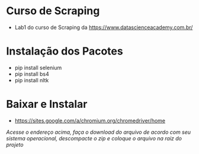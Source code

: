# Curso de Scraping
- Lab1 do curso de Scraping da https://www.datascienceacademy.com.br/

# Instalação dos Pacotes
- pip install selenium
- pip install bs4
- pip install nltk


# Baixar e Instalar 
- https://sites.google.com/a/chromium.org/chromedriver/home

*Acesse o endereço acima, faça o download do arquivo de acordo com seu sistema operacional, descompacte o zip e coloque o arquivo na raiz do projeto*
